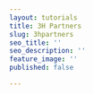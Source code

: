 ```yaml
---
layout: tutorials
title: 3H Partners
slug: 3hpartners
seo_title: ''
seo_description: ''
feature_image: ''
published: false

---
```

